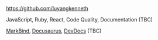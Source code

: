 
<!-- Give link to your github home page -->
<span id="github">https://github.com/luyangkenneth</span>

<!-- Give up to 3 expertise areas that you claim credit for -->
<span id="areas">JavaScript, Ruby, React, Code Quality, Documentation (TBC)</span>

<!-- Give your internal and external projects related to the module -->
<span id="projects">[MarkBind](https://github.com/MarkBind/markbind/), [Docusaurus](https://github.com/facebook/Docusaurus), [DevDocs](https://github.com/freeCodeCamp/devdocs) (TBC)</span>
